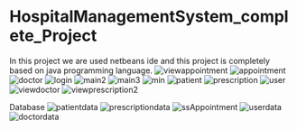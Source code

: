 # HospitalManagementSystem_complete_Project

In this project we are used netbeans ide and this project is completely based on java programming language.
![viewappointment](https://github.com/dhrupkp/HospitalManagementSystem_complete_Project/assets/146873114/1115be9b-7281-4bb9-a338-a147b1c742e8)
![appointment](https://github.com/dhrupkp/HospitalManagementSystem_complete_Project/assets/146873114/ed3a19d3-e140-40da-a7fb-00054de4bda3)
![doctor](https://github.com/dhrupkp/HospitalManagementSystem_complete_Project/assets/146873114/cc1e8615-4c63-4b29-b3c5-12c8d8889cb7)
![login](https://github.com/dhrupkp/HospitalManagementSystem_complete_Project/assets/146873114/2836a5c6-24f1-44d0-9ff8-7ad25103f267)
![main2](https://github.com/dhrupkp/HospitalManagementSystem_complete_Project/assets/146873114/86e80a6c-4f15-48c3-9c4a-f11055f02b6a)
![main3](https://github.com/dhrupkp/HospitalManagementSystem_complete_Project/assets/146873114/72db2e82-ad87-4a1d-9a70-836ab2b458d3)
![min](https://github.com/dhrupkp/HospitalManagementSystem_complete_Project/assets/146873114/e994ee55-0ec7-4dcc-84a2-a48ef946af99)
![patient](https://github.com/dhrupkp/HospitalManagementSystem_complete_Project/assets/146873114/b1e9a0b5-530a-4b01-82a5-33328cd0be8a)
![prescription](https://github.com/dhrupkp/HospitalManagementSystem_complete_Project/assets/146873114/b7ef14ef-af11-44e4-a2b7-81984168a407)
![user](https://github.com/dhrupkp/HospitalManagementSystem_complete_Project/assets/146873114/3b0bdffb-5358-42c7-b21f-f3ce0b212d40)
![viewdoctor](https://github.com/dhrupkp/HospitalManagementSystem_complete_Project/assets/146873114/c24838e8-0957-4ba0-b3a2-ca2e1fcdf3ca)
![viewprescription2](https://github.com/dhrupkp/HospitalManagementSystem_complete_Project/assets/146873114/475e5504-3114-4732-8d85-95b6f58f8787)

Database
![patientdata](https://github.com/dhrupkp/HospitalManagementSystem_complete_Project/assets/146873114/cf2217d0-7f84-4bd6-990e-d5a98b0d10e3)
![prescriptiondata](https://github.com/dhrupkp/HospitalManagementSystem_complete_Project/assets/146873114/809fa538-4042-4e84-81b6-6ed47ab81a83)
![ssAppointment](https://github.com/dhrupkp/HospitalManagementSystem_complete_Project/assets/146873114/1ed5d341-9924-40cf-b235-ece4a80980ca)
![userdata](https://github.com/dhrupkp/HospitalManagementSystem_complete_Project/assets/146873114/152957c4-ba0a-4150-be18-b34f678e4e3d)
![doctordata](https://github.com/dhrupkp/HospitalManagementSystem_complete_Project/assets/146873114/a16cb6e8-8751-48a5-8ca6-00240c844636)


